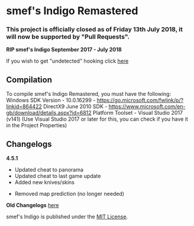 # smef's Indigo Remastered

### This project is officially closed as of Friday 13th July 2018, it will now be supported by "Pull Requests".
**RIP smef's Indigo September 2017 - July 2018**

If you wish to get "undetected" hooking click [here](https://github.com/smefcc/smefs-Indigo-Remastered/pull/113)

## Compilation
To compile smef's Indigo Remastered, you must have the following:
Windows SDK Version - 10.0.16299 - https://go.microsoft.com/fwlink/p/?linkid=864422
DirectX9 June 2010 SDK - https://www.microsoft.com/en-gb/download/details.aspx?id=6812
Platform Toolset - Visual Studio 2017 (v141) (Use Visual Studio 2017 or later for this, you can check if you have it in the Project Properties)

## Changelogs
**4.5.1**
+ Updated cheat to panorama
+ Updated cheat to last game update
+ Added new knives/skins
- Removed map prediction (no longer needed)

**Old Changelogs** 
[here](https://github.com/smefcc/smefs-Indigo-Remastered/wiki/Changelogs)

smef's Indigo is published under the [MIT License](LICENSE).
